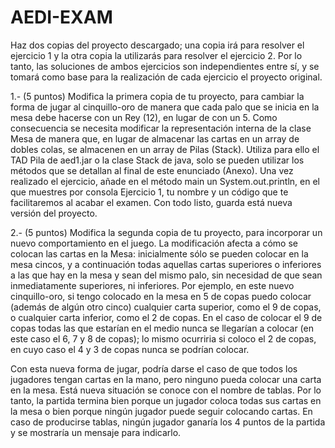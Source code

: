 # AEDI-EXAM
 
Haz dos copias del proyecto descargado; una copia irá para resolver el ejercicio 1 y la otra copia la utilizarás para resolver el ejercicio 2. Por lo tanto, las soluciones de ambos ejercicios son independientes entre sí, y se tomará como base para la realización de cada ejercicio el proyecto original.

1.-
(5 puntos) Modifica la primera copia de tu proyecto, para cambiar la forma de jugar al cinquillo-oro de manera que cada palo que se inicia en la mesa debe hacerse con un Rey (12), en lugar de con un 5. Como consecuencia se necesita modificar la representación interna de la clase Mesa de manera que, en lugar de almacenar las cartas en un array de dobles colas, se almacenen en un array de Pilas (Stack). Utiliza para ello el TAD Pila<E> de aed1.jar o la clase Stack<E> de java, solo se pueden utilizar los métodos que se detallan al final de este enunciado (Anexo).
Una vez realizado el ejercicio, añade en el método main un System.out.println, en el que muestres por consola Ejercicio 1, tu nombre y un código que te facilitaremos al acabar el examen. Con todo listo, guarda está nueva versión del proyecto.

2.-
(5 puntos) Modifica la segunda copia de tu proyecto, para incorporar un nuevo comportamiento en el juego. La modificación afecta a cómo se colocan las cartas en la Mesa: inicialmente sólo se pueden colocar en la mesa cincos, y a continuación todas aquellas cartas superiores o inferiores a las que hay en la mesa y sean del mismo palo, sin necesidad de que sean inmediatamente superiores, ni inferiores. Por ejemplo, en este nuevo cinquillo-oro, si tengo colocado en la mesa en 5 de copas puedo colocar (además de algún otro cinco) cualquier carta superior, como el 9 de copas, o cualquier carta inferior, como el 2 de copas. En el caso de colocar el 9 de copas todas las que estarían en el medio nunca se llegarían a colocar (en este caso el 6, 7 y 8 de copas); lo mismo ocurriria si coloco el 2 de copas, en cuyo caso el 4 y 3 de copas nunca se podrían colocar.

Con esta nueva forma de jugar, podría darse el caso de que todos los jugadores tengan cartas en la mano, pero ninguno pueda colocar una carta en la mesa. Está nueva situación se conoce con el nombre de tablas. Por lo tanto, la partida termina bien porque un jugador coloca todas sus cartas en la mesa o bien porque ningún jugador puede seguir colocando cartas. En caso de producirse tablas, ningún jugador ganaría los 4 puntos de la partida y se mostraría un mensaje para indicarlo.